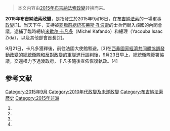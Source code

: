 > 本文内容由[2015年布吉納法索政變](https://zh.wikipedia.org/wiki/2015年布吉納法索政變)转换而来。


**2015年布吉納法索政變**，是指發生於2015年9月16日，在[布吉納法索](../Page/布吉納法索.md "wikilink")的一場軍事[政變](../Page/政變.md "wikilink")\[1\]。当天下午，支持被[罷黜前總統](https://zh.wikipedia.org/wiki/罷黜 "wikilink")[布莱斯·孔波雷](../Page/布莱斯·孔波雷.md "wikilink")的士兵們衝入該國的內閣會議，逮捕了臨時總統[米歇尔·卡凡多](../Page/米歇尔·卡凡多.md "wikilink")（Michel Kafando）和總理（Yacouba Isaac Zida），以及其他部會首長\[2\]。

9月21日，卡凡多獲釋後，前往法國大使館暫避。\[3\]在[西非國家經濟共同體協調發動政變的總統衛隊和反對政變的軍隊進行談判後](https://zh.wikipedia.org/wiki/西非國家經濟共同體 "wikilink")，9月23日早上，總統衛隊簽署協議，交還權力予過渡政府，卡凡多隨後宣佈恢復執政。\[4\]

## 参考文献

[Category:2015年9月](https://zh.wikipedia.org/wiki/Category:2015年9月 "wikilink") [Category:2010年代政變及未遂政變](https://zh.wikipedia.org/wiki/Category:2010年代政變及未遂政變 "wikilink") [Category:布吉納法索歷史](https://zh.wikipedia.org/wiki/Category:布吉納法索歷史 "wikilink") [Category:2015年非洲](https://zh.wikipedia.org/wiki/Category:2015年非洲 "wikilink")

1.
2.
3.
4.
